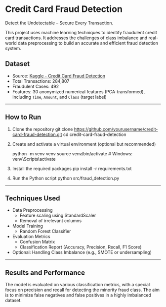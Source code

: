 # Credit Card Fraud Detection

Detect the Undetectable – Secure Every Transaction.

This project uses machine learning techniques to identify fraudulent credit card transactions. It addresses the challenges of class imbalance and real-world data preprocessing to build an accurate and efficient fraud detection system.

## Dataset

- Source: [Kaggle - Credit Card Fraud Detection](https://www.kaggle.com/datasets/mlg-ulb/creditcardfraud)
- Total Transactions: 284,807
- Fraudulent Cases: 492
- Features: 30 anonymized numerical features (PCA-transformed), including `Time`, `Amount`, and `Class` (target label)

---

## How to Run

1. Clone the repository
   git clone https://github.com/yourusername/credit-card-fraud-detection.git
   cd credit-card-fraud-detection
  

2. Create and activate a virtual environment (optional but recommended)

   python -m venv venv
   source venv/bin/activate  # Windows: venv\Scripts\activate
    

3. Install the required packages
   pip install -r requirements.txt
    

4. Run the Python script
   python src/fraud_detection.py
    

---

## Techniques Used

- Data Preprocessing
  - Feature scaling using StandardScaler
  - Removal of irrelevant columns
- Model Training
  - Random Forest Classifier
- Evaluation Metrics
  - Confusion Matrix
  - Classification Report (Accuracy, Precision, Recall, F1 Score)
- Optional: Handling Class Imbalance (e.g., SMOTE or undersampling)

---

## Results and Performance

The model is evaluated on various classification metrics, with a special focus on precision and recall for detecting the minority fraud class. The aim is to minimize false negatives and false positives in a highly imbalanced dataset.

